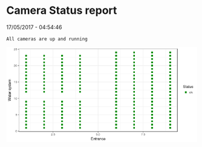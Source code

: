 Camera Status report
================
17/05/2017 - 04:54:46

    All cameras are up and running

![](camreport_files/figure-markdown_github/unnamed-chunk-2-1.png)
